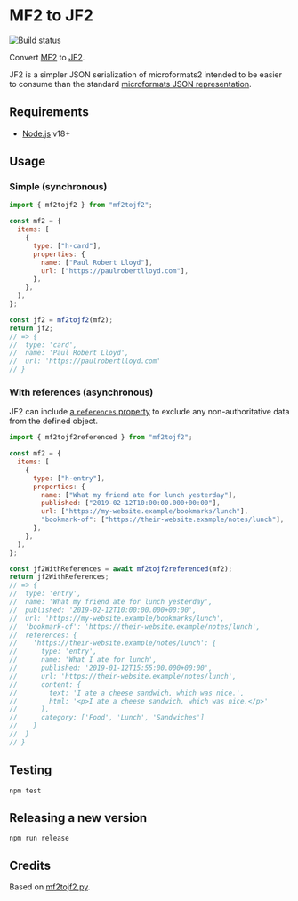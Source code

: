 # MF2 to JF2

[![Build status](https://github.com/getindiekit/mf2tojf2/workflows/build/badge.svg)](https://github.com/getindiekit/mf2tojf2/actions)

Convert [MF2](https://microformats.org/wiki/microformats2-parsing) to [JF2](https://jf2.spec.indieweb.org).

JF2 is a simpler JSON serialization of microformats2 intended to be easier to consume than the standard [microformats JSON representation](https://microformats.org/wiki/microformats2).

## Requirements

- [Node.js](https://nodejs.org) v18+

## Usage

### Simple (synchronous)

```js
import { mf2tojf2 } from "mf2tojf2";

const mf2 = {
  items: [
    {
      type: ["h-card"],
      properties: {
        name: ["Paul Robert Lloyd"],
        url: ["https://paulrobertlloyd.com"],
      },
    },
  ],
};

const jf2 = mf2tojf2(mf2);
return jf2;
// => {
//  type: 'card',
//  name: 'Paul Robert Lloyd',
//  url: 'https://paulrobertlloyd.com'
// }
```

### With references (asynchronous)

JF2 can include [a `references` property](https://jf2.spec.indieweb.org/#using-references) to exclude any non-authoritative data from the defined object.

```js
import { mf2tojf2referenced } from "mf2tojf2";

const mf2 = {
  items: [
    {
      type: ["h-entry"],
      properties: {
        name: ["What my friend ate for lunch yesterday"],
        published: ["2019-02-12T10:00:00.000+00:00"],
        url: ["https://my-website.example/bookmarks/lunch"],
        "bookmark-of": ["https://their-website.example/notes/lunch"],
      },
    },
  ],
};

const jf2WithReferences = await mf2tojf2referenced(mf2);
return jf2WithReferences;
// => {
//  type: 'entry',
//  name: 'What my friend ate for lunch yesterday',
//  published: '2019-02-12T10:00:00.000+00:00',
//  url: 'https://my-website.example/bookmarks/lunch',
//  'bookmark-of': 'https://their-website.example/notes/lunch',
//  references: {
//    'https://their-website.example/notes/lunch': {
//      type: 'entry',
//      name: 'What I ate for lunch',
//      published: '2019-01-12T15:55:00.000+00:00',
//      url: 'https://their-website.example/notes/lunch',
//      content: {
//        text: 'I ate a cheese sandwich, which was nice.',
//        html: '<p>I ate a cheese sandwich, which was nice.</p>'
//      },
//      category: ['Food', 'Lunch', 'Sandwiches']
//    }
//  }
// }
```

## Testing

`npm test`

## Releasing a new version

`npm run release`

## Credits

Based on [mf2tojf2.py](https://github.com/microformats/mf2tojf2.py).
